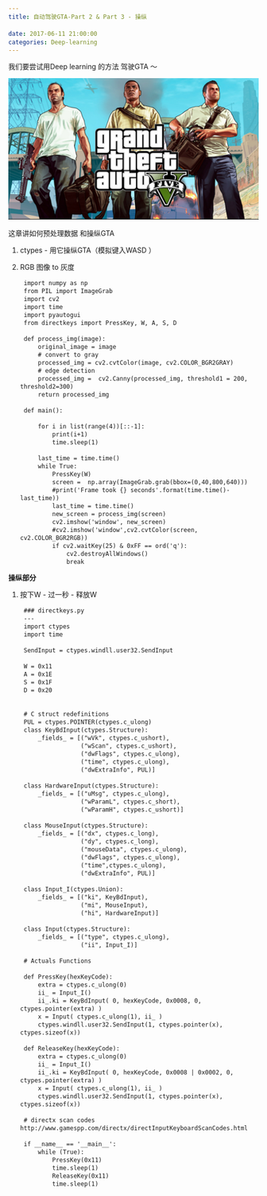 ```yaml
---
title: 自动驾驶GTA-Part 2 & Part 3 - 操纵 

date: 2017-06-11 21:00:00
categories: Deep-learning
--- 
```





我们要尝试用Deep learning 的方法 驾驶GTA ～ 

![gta1](/images/gta5-1.jpg)

这章讲如何预处理数据 和操纵GTA

1. ctypes  - 用它操纵GTA（模拟键入WASD ） 
2. RGB 图像 to  灰度


        import numpy as np
        from PIL import ImageGrab
        import cv2
        import time
        import pyautogui
        from directkeys import PressKey, W, A, S, D

        def process_img(image):
            original_image = image
            # convert to gray
            processed_img = cv2.cvtColor(image, cv2.COLOR_BGR2GRAY)
            # edge detection
            processed_img =  cv2.Canny(processed_img, threshold1 = 200, threshold2=300)
            return processed_img

        def main():
            
            for i in list(range(4))[::-1]:
                print(i+1)
                time.sleep(1)

            last_time = time.time()
            while True:
                PressKey(W)
                screen =  np.array(ImageGrab.grab(bbox=(0,40,800,640)))
                #print('Frame took {} seconds'.format(time.time()-last_time))
                last_time = time.time()
                new_screen = process_img(screen)
                cv2.imshow('window', new_screen)
                #cv2.imshow('window',cv2.cvtColor(screen, cv2.COLOR_BGR2RGB))
                if cv2.waitKey(25) & 0xFF == ord('q'):
                    cv2.destroyAllWindows()
                    break


**操纵部分** 
1. 按下W - 过一秒 - 释放W 


        ### directkeys.py
        --- 
        import ctypes
        import time

        SendInput = ctypes.windll.user32.SendInput

        W = 0x11
        A = 0x1E
        S = 0x1F
        D = 0x20


        # C struct redefinitions 
        PUL = ctypes.POINTER(ctypes.c_ulong)
        class KeyBdInput(ctypes.Structure):
            _fields_ = [("wVk", ctypes.c_ushort),
                        ("wScan", ctypes.c_ushort),
                        ("dwFlags", ctypes.c_ulong),
                        ("time", ctypes.c_ulong),
                        ("dwExtraInfo", PUL)]

        class HardwareInput(ctypes.Structure):
            _fields_ = [("uMsg", ctypes.c_ulong),
                        ("wParamL", ctypes.c_short),
                        ("wParamH", ctypes.c_ushort)]

        class MouseInput(ctypes.Structure):
            _fields_ = [("dx", ctypes.c_long),
                        ("dy", ctypes.c_long),
                        ("mouseData", ctypes.c_ulong),
                        ("dwFlags", ctypes.c_ulong),
                        ("time",ctypes.c_ulong),
                        ("dwExtraInfo", PUL)]

        class Input_I(ctypes.Union):
            _fields_ = [("ki", KeyBdInput),
                        ("mi", MouseInput),
                        ("hi", HardwareInput)]

        class Input(ctypes.Structure):
            _fields_ = [("type", ctypes.c_ulong),
                        ("ii", Input_I)]

        # Actuals Functions

        def PressKey(hexKeyCode):
            extra = ctypes.c_ulong(0)
            ii_ = Input_I()
            ii_.ki = KeyBdInput( 0, hexKeyCode, 0x0008, 0, ctypes.pointer(extra) )
            x = Input( ctypes.c_ulong(1), ii_ )
            ctypes.windll.user32.SendInput(1, ctypes.pointer(x), ctypes.sizeof(x))

        def ReleaseKey(hexKeyCode):
            extra = ctypes.c_ulong(0)
            ii_ = Input_I()
            ii_.ki = KeyBdInput( 0, hexKeyCode, 0x0008 | 0x0002, 0, ctypes.pointer(extra) )
            x = Input( ctypes.c_ulong(1), ii_ )
            ctypes.windll.user32.SendInput(1, ctypes.pointer(x), ctypes.sizeof(x))

        # directx scan codes http://www.gamespp.com/directx/directInputKeyboardScanCodes.html

        if __name__ == '__main__':
            while (True):
                PressKey(0x11)
                time.sleep(1)
                ReleaseKey(0x11)
                time.sleep(1)
